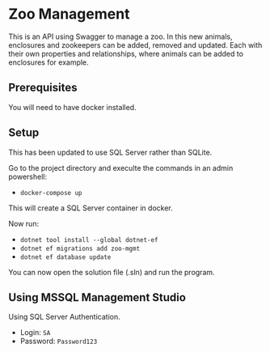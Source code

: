 # Zoo Management

This is an API using Swagger to manage a zoo. In this new animals, enclosures and zookeepers can be added, removed and updated. Each with their own properties and relationships, where animals can be added to enclosures for example.

## Prerequisites

You will need to have docker installed.

## Setup

This has been updated to use SQL Server rather than SQLite.

Go to the project directory and execulte the commands in an admin powershell:

- `docker-compose up`

This will create a SQL Server container in docker.

Now run:
- `dotnet tool install --global dotnet-ef`
- `dotnet ef migrations add zoo-mgmt`
- `dotnet ef database update`

You can now open the solution file (.sln) and run the program.

## Using MSSQL Management Studio

Using SQL Server Authentication.

- Login: `SA`
- Password: `Password123`

